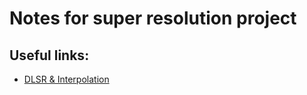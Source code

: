 # Notes for super resolution project

## Useful links:
- [DLSR & Interpolation](https://www.analyticsvidhya.com/blog/2021/05/deep-learning-for-image-super-resolution/)